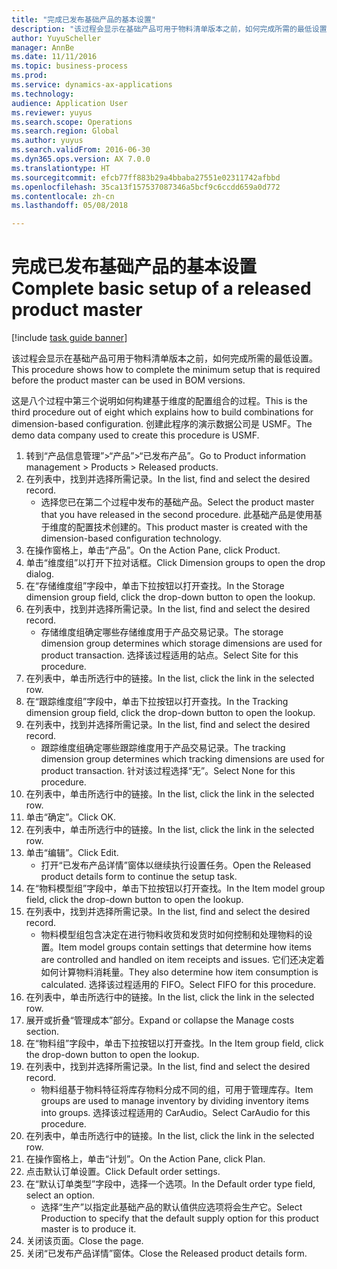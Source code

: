 ```yaml
--- 
title: "完成已发布基础产品的基本设置"
description: "该过程会显示在基础产品可用于物料清单版本之前，如何完成所需的最低设置。"
author: YuyuScheller
manager: AnnBe
ms.date: 11/11/2016
ms.topic: business-process
ms.prod: 
ms.service: dynamics-ax-applications
ms.technology: 
audience: Application User
ms.reviewer: yuyus
ms.search.scope: Operations
ms.search.region: Global
ms.author: yuyus
ms.search.validFrom: 2016-06-30
ms.dyn365.ops.version: AX 7.0.0
ms.translationtype: HT
ms.sourcegitcommit: efcb77ff883b29a4bbaba27551e02311742afbbd
ms.openlocfilehash: 35ca13f157537087346a5bcf9c6ccdd659a0d772
ms.contentlocale: zh-cn
ms.lasthandoff: 05/08/2018

---
```

# <a name="complete-basic-setup-of-a-released-product-master"></a><span data-ttu-id="0fd05-103">完成已发布基础产品的基本设置</span><span class="sxs-lookup"><span data-stu-id="0fd05-103">Complete basic setup of a released product master</span></span>

[!include [task guide banner](../../includes/task-guide-banner.md)]

<span data-ttu-id="0fd05-104">该过程会显示在基础产品可用于物料清单版本之前，如何完成所需的最低设置。</span><span class="sxs-lookup"><span data-stu-id="0fd05-104">This procedure shows how to complete the minimum setup that is required before the product master can be used in BOM versions.</span></span>

<span data-ttu-id="0fd05-105">这是八个过程中第三个说明如何构建基于维度的配置组合的过程。</span><span class="sxs-lookup"><span data-stu-id="0fd05-105">This is the third procedure out of eight which explains how to build combinations for dimension-based configuration.</span></span> <span data-ttu-id="0fd05-106">创建此程序的演示数据公司是 USMF。</span><span class="sxs-lookup"><span data-stu-id="0fd05-106">The demo data company used to create this procedure is USMF.</span></span>

1. <span data-ttu-id="0fd05-107">转到“产品信息管理”>“产品”>“已发布产品”。</span><span class="sxs-lookup"><span data-stu-id="0fd05-107">Go to Product information management > Products > Released products.</span></span>
2. <span data-ttu-id="0fd05-108">在列表中，找到并选择所需记录。</span><span class="sxs-lookup"><span data-stu-id="0fd05-108">In the list, find and select the desired record.</span></span>
    * <span data-ttu-id="0fd05-109">选择您已在第二个过程中发布的基础产品。</span><span class="sxs-lookup"><span data-stu-id="0fd05-109">Select the product master that you have released in the second procedure.</span></span> <span data-ttu-id="0fd05-110">此基础产品是使用基于维度的配置技术创建的。</span><span class="sxs-lookup"><span data-stu-id="0fd05-110">This product master is created with the dimension-based configuration technology.</span></span>  
3. <span data-ttu-id="0fd05-111">在操作窗格上，单击“产品”。</span><span class="sxs-lookup"><span data-stu-id="0fd05-111">On the Action Pane, click Product.</span></span>
4. <span data-ttu-id="0fd05-112">单击“维度组”以打开下拉对话框。</span><span class="sxs-lookup"><span data-stu-id="0fd05-112">Click Dimension groups to open the drop dialog.</span></span>
5. <span data-ttu-id="0fd05-113">在“存储维度组”字段中，单击下拉按钮以打开查找。</span><span class="sxs-lookup"><span data-stu-id="0fd05-113">In the Storage dimension group field, click the drop-down button to open the lookup.</span></span>
6. <span data-ttu-id="0fd05-114">在列表中，找到并选择所需记录。</span><span class="sxs-lookup"><span data-stu-id="0fd05-114">In the list, find and select the desired record.</span></span>
    * <span data-ttu-id="0fd05-115">存储维度组确定哪些存储维度用于产品交易记录。</span><span class="sxs-lookup"><span data-stu-id="0fd05-115">The storage dimension group determines which storage dimensions are used for product transaction.</span></span> <span data-ttu-id="0fd05-116">选择该过程适用的站点。</span><span class="sxs-lookup"><span data-stu-id="0fd05-116">Select Site for this procedure.</span></span>  
7. <span data-ttu-id="0fd05-117">在列表中，单击所选行中的链接。</span><span class="sxs-lookup"><span data-stu-id="0fd05-117">In the list, click the link in the selected row.</span></span>
8. <span data-ttu-id="0fd05-118">在“跟踪维度组”字段中，单击下拉按钮以打开查找。</span><span class="sxs-lookup"><span data-stu-id="0fd05-118">In the Tracking dimension group field, click the drop-down button to open the lookup.</span></span>
9. <span data-ttu-id="0fd05-119">在列表中，找到并选择所需记录。</span><span class="sxs-lookup"><span data-stu-id="0fd05-119">In the list, find and select the desired record.</span></span>
    * <span data-ttu-id="0fd05-120">跟踪维度组确定哪些跟踪维度用于产品交易记录。</span><span class="sxs-lookup"><span data-stu-id="0fd05-120">The tracking dimension group determines which tracking dimensions are used for product transaction.</span></span> <span data-ttu-id="0fd05-121">针对该过程选择“无”。</span><span class="sxs-lookup"><span data-stu-id="0fd05-121">Select None for this procedure.</span></span>  
10. <span data-ttu-id="0fd05-122">在列表中，单击所选行中的链接。</span><span class="sxs-lookup"><span data-stu-id="0fd05-122">In the list, click the link in the selected row.</span></span>
11. <span data-ttu-id="0fd05-123">单击“确定”。</span><span class="sxs-lookup"><span data-stu-id="0fd05-123">Click OK.</span></span>
12. <span data-ttu-id="0fd05-124">在列表中，单击所选行中的链接。</span><span class="sxs-lookup"><span data-stu-id="0fd05-124">In the list, click the link in the selected row.</span></span>
13. <span data-ttu-id="0fd05-125">单击“编辑”。</span><span class="sxs-lookup"><span data-stu-id="0fd05-125">Click Edit.</span></span>
    * <span data-ttu-id="0fd05-126">打开“已发布产品详情”窗体以继续执行设置任务。</span><span class="sxs-lookup"><span data-stu-id="0fd05-126">Open the Released product details form to continue the setup task.</span></span>  
14. <span data-ttu-id="0fd05-127">在“物料模型组”字段中，单击下拉按钮以打开查找。</span><span class="sxs-lookup"><span data-stu-id="0fd05-127">In the Item model group field, click the drop-down button to open the lookup.</span></span>
15. <span data-ttu-id="0fd05-128">在列表中，找到并选择所需记录。</span><span class="sxs-lookup"><span data-stu-id="0fd05-128">In the list, find and select the desired record.</span></span>
    * <span data-ttu-id="0fd05-129">物料模型组包含决定在进行物料收货和发货时如何控制和处理物料的设置。</span><span class="sxs-lookup"><span data-stu-id="0fd05-129">Item model groups contain settings that determine how items are controlled and handled on item receipts and issues.</span></span> <span data-ttu-id="0fd05-130">它们还决定着如何计算物料消耗量。</span><span class="sxs-lookup"><span data-stu-id="0fd05-130">They also determine how item consumption is calculated.</span></span> <span data-ttu-id="0fd05-131">选择该过程适用的 FIFO。</span><span class="sxs-lookup"><span data-stu-id="0fd05-131">Select   FIFO for this procedure.</span></span>  
16. <span data-ttu-id="0fd05-132">在列表中，单击所选行中的链接。</span><span class="sxs-lookup"><span data-stu-id="0fd05-132">In the list, click the link in the selected row.</span></span>
17. <span data-ttu-id="0fd05-133">展开或折叠“管理成本”部分。</span><span class="sxs-lookup"><span data-stu-id="0fd05-133">Expand or collapse the Manage costs section.</span></span>
18. <span data-ttu-id="0fd05-134">在“物料组”字段中，单击下拉按钮以打开查找。</span><span class="sxs-lookup"><span data-stu-id="0fd05-134">In the Item group field, click the drop-down button to open the lookup.</span></span>
19. <span data-ttu-id="0fd05-135">在列表中，找到并选择所需记录。</span><span class="sxs-lookup"><span data-stu-id="0fd05-135">In the list, find and select the desired record.</span></span>
    * <span data-ttu-id="0fd05-136">物料组基于物料特征将库存物料分成不同的组，可用于管理库存。</span><span class="sxs-lookup"><span data-stu-id="0fd05-136">Item groups are used to manage inventory by dividing inventory items into groups.</span></span> <span data-ttu-id="0fd05-137">选择该过程适用的 CarAudio。</span><span class="sxs-lookup"><span data-stu-id="0fd05-137">Select   CarAudio for this procedure.</span></span>  
20. <span data-ttu-id="0fd05-138">在列表中，单击所选行中的链接。</span><span class="sxs-lookup"><span data-stu-id="0fd05-138">In the list, click the link in the selected row.</span></span>
21. <span data-ttu-id="0fd05-139">在操作窗格上，单击“计划”。</span><span class="sxs-lookup"><span data-stu-id="0fd05-139">On the Action Pane, click Plan.</span></span>
22. <span data-ttu-id="0fd05-140">点击默认订单设置。</span><span class="sxs-lookup"><span data-stu-id="0fd05-140">Click Default order settings.</span></span>
23. <span data-ttu-id="0fd05-141">在“默认订单类型”字段中，选择一个选项。</span><span class="sxs-lookup"><span data-stu-id="0fd05-141">In the Default order type field, select an option.</span></span>
    * <span data-ttu-id="0fd05-142">选择“生产”以指定此基础产品的默认值供应选项将会生产它。</span><span class="sxs-lookup"><span data-stu-id="0fd05-142">Select Production to specify that the default supply option for this product master is to produce it.</span></span>  
24. <span data-ttu-id="0fd05-143">关闭该页面。</span><span class="sxs-lookup"><span data-stu-id="0fd05-143">Close the page.</span></span>
25. <span data-ttu-id="0fd05-144">关闭“已发布产品详情”窗体。</span><span class="sxs-lookup"><span data-stu-id="0fd05-144">Close the Released product details form.</span></span>



